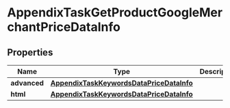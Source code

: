 

# AppendixTaskGetProductGoogleMerchantPriceDataInfo


## Properties

| Name | Type | Description | Notes |
|------------ | ------------- | ------------- | -------------|
|**advanced** | [**AppendixTaskKeywordsDataPriceDataInfo**](AppendixTaskKeywordsDataPriceDataInfo.md) |  |  [optional] |
|**html** | [**AppendixTaskKeywordsDataPriceDataInfo**](AppendixTaskKeywordsDataPriceDataInfo.md) |  |  [optional] |



